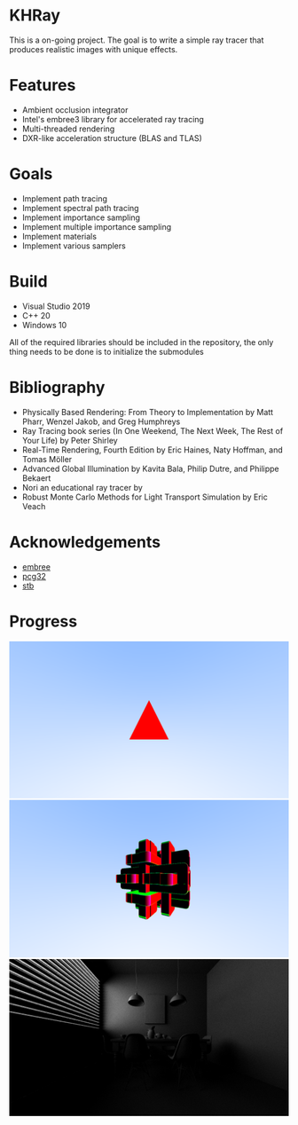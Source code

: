 # KHRay
This is a on-going project. The goal is to write a simple ray tracer that produces realistic images with unique effects.

# Features
- Ambient occlusion integrator
- Intel's embree3 library for accelerated ray tracing
- Multi-threaded rendering
- DXR-like acceleration structure (BLAS and TLAS)

# Goals
- Implement path tracing
- Implement spectral path tracing
- Implement importance sampling
- Implement multiple importance sampling
- Implement materials
- Implement various samplers

# Build
- Visual Studio 2019
- C++ 20
- Windows 10

All of the required libraries should be included in the repository, the only thing needs to be done is to initialize the submodules

# Bibliography
- Physically Based Rendering: From Theory to Implementation by Matt Pharr, Wenzel Jakob, and Greg Humphreys
- Ray Tracing book series (In One Weekend, The Next Week, The Rest of Your Life) by Peter Shirley
- Real-Time Rendering, Fourth Edition by Eric Haines, Naty Hoffman, and Tomas Möller
- Advanced Global Illumination by Kavita Bala, Philip Dutre, and Philippe Bekaert
- Nori an educational ray tracer by 
- Robust Monte Carlo Methods for Light Transport Simulation by Eric Veach

# Acknowledgements
- [embree][1]
- [pcg32][2]
- [stb][3]

# Progress
![0](/Progress/FirstTriangle.png?raw=true "FirstTriangle")
![1](/Progress/InterpolatedNormal.png?raw=true "InterpolatedNormal")
![2](/Progress/AmbientOcclusion.png?raw=true "AmbientOcclusion")

[1]: <https://github.com/embree/embree> "embree"
[2]: <https://github.com/wjakob/pcg32.git> "pcg32"
[3]: <https://github.com/nothings/stb> "stb"